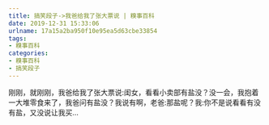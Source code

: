 ```yaml
---
title: 搞笑段子->我爸给我了张大票说 | 糗事百科
date: 2019-12-31 15:33:06
urlname: 17a15a2ba950f10e95ea5d63cbe33854
tags: 
- 糗事百科
categories:
- 糗事百科
- 搞笑段子
---
```

刚刚，就刚刚，我爸给我了张大票说:闺女，看看小卖部有盐没？没一会，我抱着一大堆零食来了，我爸问有盐没？我说有啊，老爸:那盐呢？我:你不是说看看有没有盐，又没说让我买…


